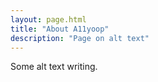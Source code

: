 ```yaml
---
layout: page.html
title: "About A11yoop"
description: "Page on alt text"
---
```


Some alt text writing.
